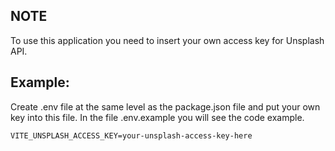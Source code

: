 ## NOTE
To use this application you need to insert your own access key for Unsplash API. 

## Example:
Create .env file at the same level as the package.json file and put your own key into this file.
In the file .env.example you will see the code example.
```.dotenv
VITE_UNSPLASH_ACCESS_KEY=your-unsplash-access-key-here
```
